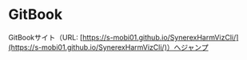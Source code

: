  # GitBook
GitBookサイト（URL: [https://s-mobi01.github.io/SynerexHarmVizCli/](https://s-mobi01.github.io/SynerexHarmVizCli/)）へジャンプ

